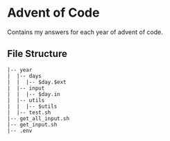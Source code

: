 # Advent of Code
Contains my answers for each year of advent of code.

## File Structure
```
|-- year
|  |-- days
|  |  |-- $day.$ext
|  |-- input
|  |  |-- $day.in
|  |-- utils
|  |  |-- $utils
|  |-- test.sh
|-- get_all_input.sh
|-- get_input.sh
|-- .env
```